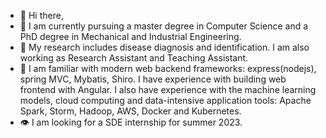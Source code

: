 - 👋 Hi there,
- 📙 I am currently pursuing a master degree in Computer Science and a PhD degree in Mechanical and Industrial Engineering.
- 🔬 My research includes disease diagnosis and identification. I am also working as Research Assistant and Teaching Assistant.
- 👀 I am familiar with modern web backend frameworks: express(nodejs), spring MVC, Mybatis, Shiro. I have experience with building web frontend with Angular. I also have experience with the machine learning models, cloud computing and data-intensive application tools: Apache Spark, Storm, Hadoop, AWS, Docker and Kubernetes.
- 👁️ I am looking for a SDE internship for summer 2023.


<!---
phoebe20200523/phoebe20200523 is a ✨ special ✨ repository because its `README.md` (this file) appears on your GitHub profile.
You can click the Preview link to take a look at your changes.
--->
